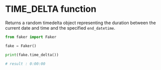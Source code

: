 # **TIME_DELTA** function

Returns a random timedelta object representing the duration between the current date and time and the specified `end_datetime`.

```py
from faker import Faker

fake = Faker()

print(fake.time_delta())

# result : 0:00:00
```
